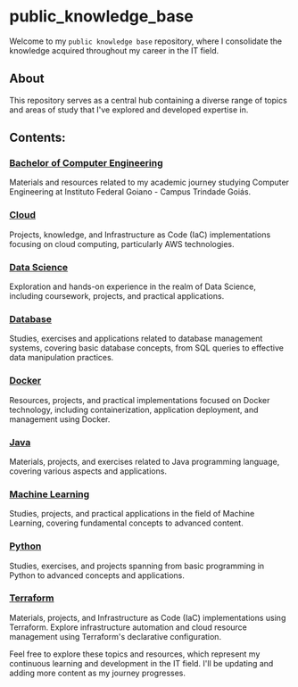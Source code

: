 # public_knowledge_base

Welcome to my `public knowledge base` repository, where I consolidate the knowledge acquired throughout my career in the IT field.

## About

This repository serves as a central hub containing a diverse range of topics and areas of study that I've explored and developed expertise in.

## Contents:

### [Bachelor of Computer Engineering](https://github.com/kayckdelfino/public_knowledge_base/tree/main/Bachelor%20of%20Computer%20Engineering)

Materials and resources related to my academic journey studying Computer Engineering at Instituto Federal Goiano - Campus Trindade Goiás.

### [Cloud](https://github.com/kayckdelfino/public_knowledge_base/tree/main/Cloud)

Projects, knowledge, and Infrastructure as Code (IaC) implementations focusing on cloud computing, particularly AWS technologies.

### [Data Science](https://github.com/kayckdelfino/public_knowledge_base/tree/main/Data%20Science)

Exploration and hands-on experience in the realm of Data Science, including coursework, projects, and practical applications.

### [Database](https://github.com/kayckdelfino/public_knowledge_base/tree/main/Database)

Studies, exercises and applications related to database management systems, covering basic database concepts, from SQL queries to effective data manipulation practices.

### [Docker](https://github.com/kayckdelfino/public_knowledge_base/tree/main/Docker)

Resources, projects, and practical implementations focused on Docker technology, including containerization, application deployment, and management using Docker.

### [Java](https://github.com/kayckdelfino/public_knowledge_base/tree/main/Java)

Materials, projects, and exercises related to Java programming language, covering various aspects and applications.

### [Machine Learning](https://github.com/kayckdelfino/public_knowledge_base/tree/main/Machine%20Learning)

Studies, projects, and practical applications in the field of Machine Learning, covering fundamental concepts to advanced content.

### [Python](https://github.com/kayckdelfino/public_knowledge_base/tree/main/Python)

Studies, exercises, and projects spanning from basic programming in Python to advanced concepts and applications.

### [Terraform](https://github.com/kayckdelfino/public_knowledge_base/tree/main/Terraform)

Materials, projects, and Infrastructure as Code (IaC) implementations using Terraform. Explore infrastructure automation and cloud resource management using Terraform's declarative configuration.

Feel free to explore these topics and resources, which represent my continuous learning and development in the IT field. I'll be updating and adding more content as my journey progresses.